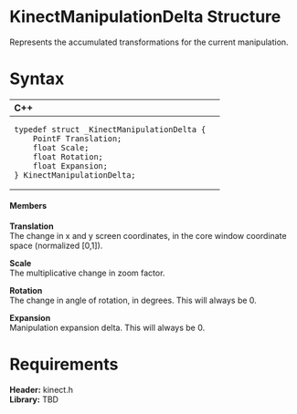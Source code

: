 KinectManipulationDelta Structure  
=================================  

Represents the accumulated transformations for the current manipulation. <span id="syntaxSection"></span>

Syntax  
======  

<table>
<colgroup>
<col width="100%" />
</colgroup>
<thead>
<tr class="header">
<th align="left">C++</th>
</tr>
</thead>
<tbody>
<tr class="odd">
<td align="left"><pre><code>typedef struct _KinectManipulationDelta {  
    PointF Translation;  
    float Scale;  
    float Rotation;  
    float Expansion;  
} KinectManipulationDelta;</code></pre></td>
</tr>
</tbody>
</table>

<span id="ID4EG"></span>
#### Members  

**Translation**    
The change in x and y screen coordinates, in the core window coordinate space (normalized [0,1]).  

**Scale**    
The multiplicative change in zoom factor.  

**Rotation**    
The change in angle of rotation, in degrees. This will always be 0.  

**Expansion**    
Manipulation expansion delta. This will always be 0.  

<span id="requirements"></span>

Requirements  
============  

**Header:** kinect.h  
**Library:** TBD  



<!--Please do not edit the data in the comment block below.-->
<!--
TOCTitle : KinectManipulationDelta Structure
RLTitle : KinectManipulationDelta Structure
KeywordK : KinectManipulationDelta structure
KeywordF : KinectManipulationDelta
KeywordF : Microsoft.Kinect.kinect.KinectManipulationDelta
KeywordA : T:Microsoft.Kinect.kinect.KinectManipulationDelta
AssetID : T:Microsoft.Kinect.kinect.KinectManipulationDelta
Locale : en-us
CommunityContent : 1
APIType : Managed
APILocation : 
APIName : Microsoft.Kinect.kinect.KinectManipulationDelta
TargetOS : Windows
TopicType : kbSyntax
DevLang : C++
DocSet : K4Wv2
ProjType : K4Wv2Proj
Technology : Kinect for Windows
Product : Kinect for Windows SDK v2
productversion : 20
-->
